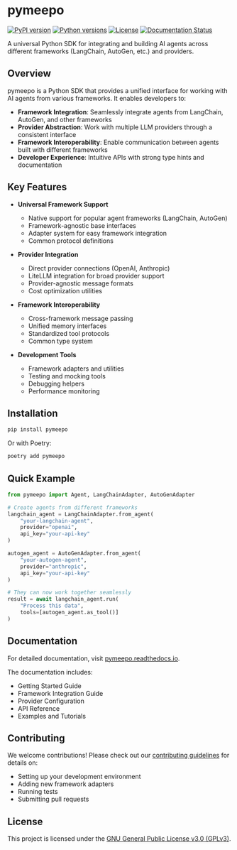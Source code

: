 # pymeepo

[![PyPI version](https://img.shields.io/pypi/v/pymeepo.svg)](https://pypi.org/project/pymeepo/)
[![Python versions](https://img.shields.io/pypi/pyversions/pymeepo.svg)](https://pypi.org/project/pymeepo/)
[![License](https://img.shields.io/github/license/meepolabs/pymeepo.svg)](https://github.com/meepolabs/pymeepo/blob/main/LICENSE)
[![Documentation Status](https://readthedocs.org/projects/pymeepo/badge/?version=latest)](https://pymeepo.readthedocs.io/en/latest/?badge=latest)

A universal Python SDK for integrating and building AI agents across different frameworks (LangChain, AutoGen, etc.) and providers.

## Overview

pymeepo is a Python SDK that provides a unified interface for working with AI agents from various frameworks. It enables developers to:

- **Framework Integration**: Seamlessly integrate agents from LangChain, AutoGen, and other frameworks
- **Provider Abstraction**: Work with multiple LLM providers through a consistent interface
- **Framework Interoperability**: Enable communication between agents built with different frameworks
- **Developer Experience**: Intuitive APIs with strong type hints and documentation

## Key Features

- **Universal Framework Support**
  - Native support for popular agent frameworks (LangChain, AutoGen)
  - Framework-agnostic base interfaces
  - Adapter system for easy framework integration
  - Common protocol definitions

- **Provider Integration**
  - Direct provider connections (OpenAI, Anthropic)
  - LiteLLM integration for broad provider support
  - Provider-agnostic message formats
  - Cost optimization utilities

- **Framework Interoperability**
  - Cross-framework message passing
  - Unified memory interfaces
  - Standardized tool protocols
  - Common type system

- **Development Tools**
  - Framework adapters and utilities
  - Testing and mocking tools
  - Debugging helpers
  - Performance monitoring

## Installation

```bash
pip install pymeepo
```

Or with Poetry:

```bash
poetry add pymeepo
```

## Quick Example

```python
from pymeepo import Agent, LangChainAdapter, AutoGenAdapter

# Create agents from different frameworks
langchain_agent = LangChainAdapter.from_agent(
    "your-langchain-agent",
    provider="openai",
    api_key="your-api-key"
)

autogen_agent = AutoGenAdapter.from_agent(
    "your-autogen-agent",
    provider="anthropic",
    api_key="your-api-key"
)

# They can now work together seamlessly
result = await langchain_agent.run(
    "Process this data",
    tools=[autogen_agent.as_tool()]
)
```

## Documentation

For detailed documentation, visit [pymeepo.readthedocs.io](https://pymeepo.readthedocs.io).

The documentation includes:
- Getting Started Guide
- Framework Integration Guide
- Provider Configuration
- API Reference
- Examples and Tutorials

## Contributing

We welcome contributions! Please check out our [contributing guidelines](CONTRIBUTING.md) for details on:
- Setting up your development environment
- Adding new framework adapters
- Running tests
- Submitting pull requests

## License

This project is licensed under the [GNU General Public License v3.0 (GPLv3)](LICENSE).
